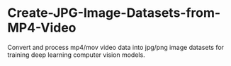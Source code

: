 # Create-JPG-Image-Datasets-from-MP4-Video
Convert and process mp4/mov video data into jpg/png image datasets for training deep learning computer vision models.
